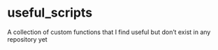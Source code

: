 # useful_scripts
 A collection of custom functions that I find useful but don’t exist in any repository yet
